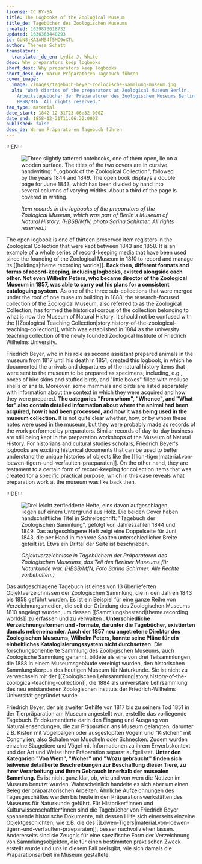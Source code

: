 ```yaml
---
license: CC BY-SA
title: The Logbooks of the Zoological Museum
title_de: Tagebücher des Zoologischen Museums
created: 1629873018732
updated: 1636363448293
id: GbN8jKA3AMS4f5MC9oXTL
author: Theresa Schatt
translators:
  translator_de_en: Lydia J. White
desc: Why preparators keep logbooks
short_desc: Why preparators keep logbooks
short_desc_de: Warum Präparatoren Tagebuch führen
cover_image:
  image: /images/tagebuch-beyer-zoologische-sammlung-museum.jpg
  alt: "Work diaries of the preparators at Zoological Museum Berlin.
    Arbeitstagebücher der Präparatoren des Zoologischen Museums Berlin. Source:
    HBSB/MfN. All rights reserved."
tao_type: material
date_start: 1842-12-31T23:06:32.000Z
date_end: 1858-12-31T11:06:32.000Z
published: false
desc_de: Warum Präparatoren Tagebuch führen
---
```



:::EN:::

<figure>

![Three slightly tattered notebooks, one of them open, lie on a wooden surface. The titles of the two covers are in cursive handwriting: "Logbook of the Zoological Collection", followed by the years 1844 and 1849. The open book displays a double page for June 1843, which has been divided by hand into several columns of varying widths. About a third of the page is covered in writing.](/images/tagebuch-beyer-zoologische-sammlung-museum.jpg)

<figcaption>

_Item records in the logbooks of the preparators of the Zoological Museum, which was part of Berlin's Museum of Natural History. (HBSB/MfN, photo Sarina Schirmer. All rights reserved.)_

</figcaption>

</figure>

The open logbook is one of thirteen preserved item registers in the Zoological Collection that were kept between 1843 and 1858. It is an example of a whole series of record-keeping media that have been used since the founding of the Zoological Museum in 1810 to record and manage its [[holdings|theme.recording worlds]]. **Back then, different formats and forms of record-keeping, including logbooks, existed alongside each other. Not even Wilhelm Peters, who became director of the Zoological Museum in 1857, was able to carry out his plans for a consistent cataloguing system.** As one of the three sub-collections that were merged under the roof of one museum building in 1888, the research-focused collection of the Zoological Museum, also referred to as the Zoological Collection, has formed the historical corpus of the collection belonging to what is now the Museum of Natural History. It should not be confused with the [[Zoological Teaching Collection|story.history-of-the-zoological-teaching-collection]], which was established in 1884 as the university teaching collection of the newly founded Zoological Institute of Friedrich Wilhelms University.


Friedrich Beyer, who in his role as second assistant prepared animals in the museum from 1817 until his death in 1851, created this logbook, in which he documented the arrivals and departures of the natural history items that were sent to the museum to be prepared as specimens, including, e.g., boxes of bird skins and stuffed birds, and "little boxes" filled with mollusc shells or snails. Moreover, some mammals and birds are listed separately with information about the context in which they were acquired and how they were prepared. **The categories "From whom", "Whence", and "What for" also contain detailed information about where the animal had been acquired, how it had been processed, and how it was being used in the museum collection.** It is not quite clear whether, how, or by whom these notes were used in the museum, but they were probably made as records of the work performed by preparators. Similar records of day-to-day business are still being kept in the preparation workshops of the Museum of Natural History. For historians and cultural studies scholars, Friedrich Beyer's logbooks are exciting historical documents that can be used to better understand the unique histories of objects like the [[lion-tiger|material.von-loewen-tigern-und-verfaulten-praeparaten]]. On the other hand, they are testament to a certain form of record-keeping for collection items that was created for a specific practical purpose, which in this case reveals what preparation work at the museum was like back then.

:::DE:::

<figure>

![Drei leicht zerfledderte Hefte, eins davon aufgeschlagen, liegen auf einem Untergrund aus Holz. Die beiden Cover haben handschriftliche Titel in Schreibschrift: "Tagebuch der Zoologischen Sammlung", gefolgt von Jahreszahlen 1844 und 1849. Das aufgeschlagene Heft zeigt eine Doppelseite für Juni 1843, die per Hand in mehrere Spalten unterschiedlicher Breite geteilt ist. Etwa ein Drittel der Seite ist beschrieben.](/images/tagebuch-beyer-zoologische-sammlung-museum.jpg)

<figcaption>

_Objektverzeichnisse in Tagebüchern der Präparatoren des Zoologischen Museums, das Teil des Berliner Museums für Naturkunde war. (HBSB/MfN, Foto Sarina Schirmer. Alle Rechte vorbehalten.)_

</figcaption>

</figure>

Das aufgeschlagene Tagebuch ist eines von 13 überlieferten Objektverzeichnissen der Zoologischen Sammlung, die in den Jahren 1843 bis 1858 geführt wurden. Es ist ein Beispiel für eine ganze Reihe von Verzeichnungsmedien, die seit der Gründung des Zoologischen Museums 1810 angelegt wurden, um dessen [[Sammlungsbestand|theme.recording worlds]] zu erfassen und zu verwalten . **Unterschiedliche Verzeichnungsformen und -formate, darunter die Tagebücher, existierten damals nebeneinander. Auch der 1857 neu angetretene Direktor des Zoologischen Museums, Wilhelm Peters, konnte seine Pläne für ein einheitliches Katalogisierungssystem nicht durchsetzen.** Die forschungsorientierte Sammlung des Zoologischen Museums, auch Zoologische Sammlung genannt, bildete als eine von drei Teilsammlungen, die 1888 in einem Museumsgebäude vereinigt wurden, den historischen Sammlungskorpus des heutigen Museum für Naturkunde. Sie ist nicht zu verwechseln mit der [[Zoologischen Lehrsammlung|story.history-of-the-zoological-teaching-collection]], die 1884 als universitäre Lehrsammlung des neu entstandenen Zoologischen Instituts der Friedrich-Wilhelms Universität gegründet wurde. 

Friedrich Beyer, der als zweiter Gehilfe von 1817 bis zu seinem Tod 1851 in der Tierpräparation am Museum angestellt war, erstellte das vorliegende Tagebuch. Er dokumentierte darin den Eingang und Ausgang von Naturaliensendungen, die zur Präparation ans Museum gelangten, darunter z.B. Kisten mit Vogelbälgen oder ausgestopften Vögeln und "Kistchen" mit Conchylien, also Schalen von Muscheln oder Schnecken. Zudem wurden einzelne Säugetiere und Vögel mit Informationen zu ihrem Erwerbskontext und der Art und Weise ihrer Präparation separat aufgelistet. **Unter den Kategorien "Von Wem", "Woher" und "Wozu gebraucht" finden sich teilweise detaillierte Beschreibungen zur Beschaffung dieser Tiere, zu ihrer Verarbeitung und ihrem Gebrauch innerhalb der musealen Sammlung.** Es ist nicht ganz klar, ob, wie und von wem die Notizen im Museum benutzt wurden. Wahrscheinlich handelte es sich aber um einen Beleg der präparatorischen Arbeiten. Ähnliche Aufzeichnungen des Tagesgeschäftes werden bis heute in den Präparationswerkstätten des Museums für Naturkunde geführt. Für Historiker\*innen und Kulturwissenschaftler\*innen sind die Tagebücher von Friedrich Beyer spannende historische Dokumente, mit dessen Hilfe sich einerseits einzelne Objektgeschichten, wie z.B. die des [[Löwen-Tigers|material.von-loewen-tigern-und-verfaulten-praeparaten]], besser nachvollziehen lassen. Andererseits sind sie Zeugnis für eine spezifische Form der Verzeichnung von Sammlungsobjekten, die für einen bestimmten praktischen Zweck erstellt wurde und uns in diesem Fall preisgibt, wie sich damals die Präparationsarbeit im Museum gestaltete.